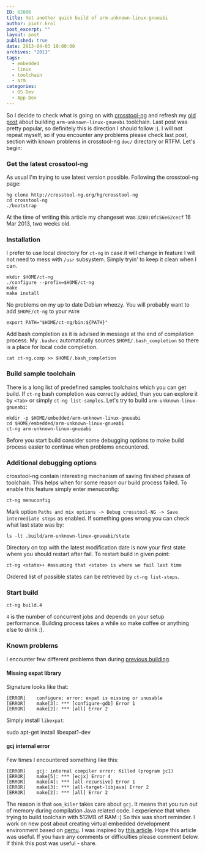 ```yaml
---
ID: 62806
title: Yet another quick build of arm-unknown-linux-gnueabi
author: piotr.krol
post_excerpt: ""
layout: post
published: true
date: 2013-04-03 19:00:00
archives: "2013"
tags:
  - embedded
  - linux
  - toolchain
  - arm
categories:
  - OS Dev
  - App Dev
---
```

So I decide to check what is going on with [crosstool-ng][1] and refresh my [old
post][2] about building `arm-unknown-linux-gnueabi` toolchain. Last post was
pretty popular, so definitely this is direction I should follow :). I will not
repeat myself, so if you encounter any problems please check last post, section
with known problems in crosstool-ng `doc/` directory or RTFM. Let's begin:

### Get the latest crosstool-ng

As usual I'm trying to use latest version possible. Following the crosstool-ng
page:

    hg clone http://crosstool-ng.org/hg/crosstool-ng
    cd crosstool-ng
    ./bootstrap

At the time of writing this article my changeset was `3200:0fc56e62cecf` 16 Mar
2013, two weeks old.

### Installation

I prefer to use local directory for `ct-ng` in case it will change in feature I
will not need to mess with `/usr` subsystem. Simply tryin' to keep it clean when
I can.

    mkdir $HOME/ct-ng
    ./configure --prefix=$HOME/ct-ng
    make
    make install

No problems on my up to date Debian wheezy. You will probably want to add
`$HOME/ct-ng` to your `PATH`

    export PATH="$HOME/ct-ng/bin:${PATH}"

Add bash completion as it is advised in message at the end of compilation
process. My `.bashrc` automatically sources `$HOME/.bash_completion` so there is
a place for local code completion.

    cat ct-ng.comp >> $HOME/.bash_completion


### Build sample toolchain

There is a long list of predefined samples toolchains which you can get build.
If `ct-ng` bash completion was correctly added, than you can explore it by
`<Tab>` or simply `ct-ng list-samples`. Let's try to build
`arm-unknown-linux-gnueabi`:

    mkdir -p $HOME/embedded/arm-unknown-linux-gnueabi
    cd $HOME/embedded/arm-unknown-linux-gnueabi
    ct-ng arm-unknown-linux-gnueabi

Before you start build consider some debugging options to make build process
easier to continue when problems encountered.

### Additional debugging options

crosstool-ng contain interesting mechanism of saving finished phases of
toolchain. This helps when for some reason our build process failed. To enable
this feature simply enter menuconfig:

    ct-ng menuconfig

Mark option `Paths and mix options -> Debug crosstool-NG -> Save intermediate
steps` as enabled. If something goes wrong you can check what last state was by:

    ls -lt .build/arm-unknown-linux-gnueabi/state

Directory on top with the latest modification date is now your first state where
you should restart after fail. To restart build in given point:

    ct-ng <state>+ #assuming that <state> is where we fail last time

Ordered list of possible states can be retrieved by `ct-ng list-steps`.

### Start build

    ct-ng build.4


`4` is the number of concurrent jobs and depends on your setup performance.
Building process takes a while so make coffee or anything else to drink :).

### Known problems

I encounter few different problems than during [previous building][2].

#### Missing expat library

Signature looks like that:

    [ERROR]    configure: error: expat is missing or unusable
    [ERROR]    make[3]: *** [configure-gdb] Error 1
    [ERROR]    make[2]: *** [all] Error 2

Simply install `libexpat`:

sudo apt-get install libexpat1-dev


#### gcj internal error

Few times I encountered something like this:

    [ERROR]    gcj: internal compiler error: Killed (program jc1)
    [ERROR]    make[5]: *** [ecjx] Error 4
    [ERROR]    make[4]: *** [all-recursive] Error 1
    [ERROR]    make[3]: *** [all-target-libjava] Error 2
    [ERROR]    make[2]: *** [all] Error 2

The reason is that `oom_kiler` takes care about `gcj`. It means that you run out
of memory during compilation Java related code. I experience that when trying to
build toolchain with 512MB of RAM :) So this was short reminder. I work on new
post about creating virtual embedded development environment based on [qemu][3].
I was inspired by [this article][4]. Hope this article was useful. If you have
any comments or difficulties please comment below. If think this post was useful -
share.

 [1]: http://crosstool-ng.org
 [2]: /2012/03/14/quick-build-of-arm-unknown-linux
 [3]: http://wiki.qemu.org/Main_Page
 [4]: http://www.elinux.org/Virtual_Development_Board
